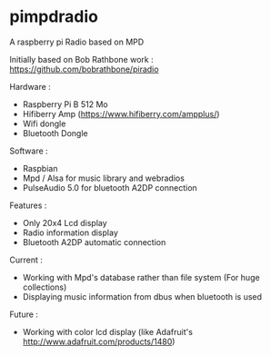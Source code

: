 pimpdradio
==========

A raspberry pi Radio based on MPD

Initially based on Bob Rathbone work : https://github.com/bobrathbone/piradio

Hardware :
 - Raspberry Pi B 512 Mo
 - Hifiberry Amp (https://www.hifiberry.com/ampplus/)
 - Wifi dongle
 - Bluetooth Dongle
 
Software :
 - Raspbian
 - Mpd / Alsa for music library and webradios
 - PulseAudio 5.0 for bluetooth A2DP connection


Features :
 - Only 20x4 Lcd display
 - Radio information display
 - Bluetooth A2DP automatic connection 
  
Current :
 - Working with Mpd's database rather than file system (For huge collections)
 - Displaying music information from dbus when bluetooth is used
 
Future : 
 - Working with color lcd display (like Adafruit's http://www.adafruit.com/products/1480)

